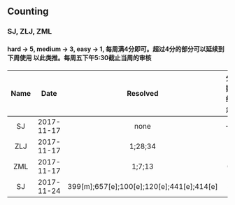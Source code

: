 ## Counting
###  SJ, ZLJ, ZML
#### hard -> 5, medium -> 3, easy -> 1, 每周满4分即可。超过4分的部分可以延续到下周使用 以此类推。每周五下午5:30截止当周的审核

| Name  | Date  | Resolved | 分数结余 | Treat |
| :------------: |:---------------:| :-----: | :-----: | :-----: |
| SJ | 2017-11-17 | none | -3 | ❤️ |
| ZLJ | 2017-11-17        |    1;28;34 | 1 |  |
| ZML | 2017-11-17        |  1;7;13  | 0 |  |
| SJ | 2017-11-24 | 399[m];657[e];100[e];120[e];441[e];414[e] | 5 |  |
